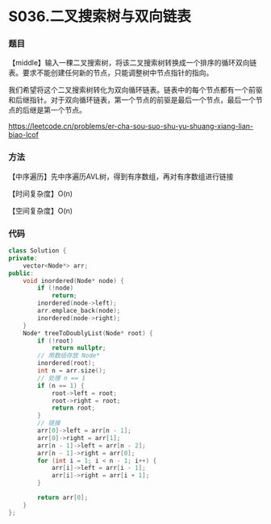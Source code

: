 # S036.二叉搜索树与双向链表

### 题目

【middle】输入一棵二叉搜索树，将该二叉搜索树转换成一个排序的循环双向链表。要求不能创建任何新的节点，只能调整树中节点指针的指向。

我们希望将这个二叉搜索树转化为双向循环链表。链表中的每个节点都有一个前驱和后继指针。对于双向循环链表，第一个节点的前驱是最后一个节点，最后一个节点的后继是第一个节点。

<https://leetcode.cn/problems/er-cha-sou-suo-shu-yu-shuang-xiang-lian-biao-lcof>

### 方法

【中序遍历】先中序遍历AVL树，得到有序数组，再对有序数组进行链接

【时间复杂度】O(n)

【空间复杂度】O(n)

### 代码

```cpp
class Solution {
private:
    vector<Node*> arr;
public:
    void inordered(Node* node) {
        if (!node)
            return;
        inordered(node->left);
        arr.emplace_back(node);
        inordered(node->right);
    }
    Node* treeToDoublyList(Node* root) {
        if (!root)
            return nullptr;
        // 用数组存放 Node*
        inordered(root);
        int n = arr.size();
        // 处理 n == 1
        if (n == 1) {
            root->left = root;
            root->right = root;
            return root;
        }
        // 链接
        arr[0]->left = arr[n - 1];
        arr[0]->right = arr[1];
        arr[n - 1]->left = arr[n - 2];
        arr[n - 1]->right = arr[0];
        for (int i = 1; i < n - 1; i++) {
            arr[i]->left = arr[i - 1];
            arr[i]->right = arr[i + 1];
        }

        return arr[0];   
    }
};
```

